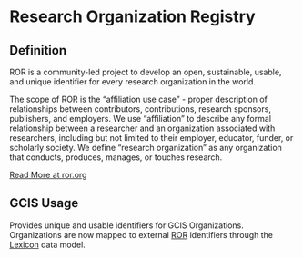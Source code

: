 # Research Organization Registry

## Definition
ROR is a community-led project to develop an open, sustainable, usable, and unique identifier for every research organization in the world.

The scope of ROR is the “affiliation use case” -  proper description of relationships between contributors, contributions, research sponsors, publishers, and employers. We use “affiliation” to describe any formal relationship between a researcher and an organization associated with researchers, including but not limited to their employer, educator, funder, or scholarly society. We define “research organization” as any organization that conducts, produces, manages, or touches research. 

[Read More at ror.org](https://ror.org/scope/)

## GCIS Usage
Provides unique and usable identifiers for GCIS Organizations. Organizations are now mapped to external [ROR](https://ror.org/) identifiers through the [Lexicon](https://github.com/USGCRP/gcis-conventions/blob/v2.0.0/gcis_resources/lexicon.md) data model. 
